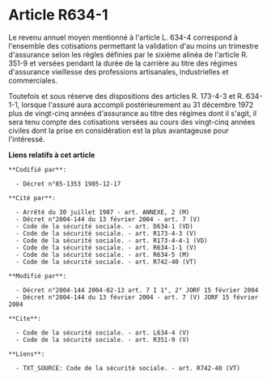 # Article R634-1

Le revenu annuel moyen mentionné à l'article L. 634-4 correspond à l'ensemble des cotisations permettant la validation d'au
moins un trimestre d'assurance selon les règles définies par le sixième alinéa de l'article R. 351-9 et versées pendant la
durée de la carrière au titre des régimes d'assurance vieillesse des professions artisanales, industrielles et commerciales. 

Toutefois et sous réserve des dispositions des articles R. 173-4-3 et R. 634-1-1, lorsque l'assuré aura accompli
postérieurement au 31 décembre 1972 plus de vingt-cinq années d'assurance au titre des régimes dont il s'agit, il sera tenu
compte des cotisations versées au cours des vingt-cinq années civiles dont la prise en considération est la plus avantageuse
pour l'intéressé.

**Liens relatifs à cet article**

	**Codifié par**:

	  - Décret n°85-1353 1985-12-17

	**Cité par**:

	  - Arrêté du 30 juillet 1987 - art. ANNEXE, 2 (M)
	  - Décret n°2004-144 du 13 février 2004 - art. 7 (V)
	  - Code de la sécurité sociale. - art. D634-1 (VD)
	  - Code de la sécurité sociale. - art. R173-4-3 (V)
	  - Code de la sécurité sociale. - art. R173-4-4-1 (VD)
	  - Code de la sécurité sociale. - art. R634-1-1 (V)
	  - Code de la sécurité sociale. - art. R634-5 (M)
	  - Code de la sécurité sociale. - art. R742-40 (VT)

	**Modifié par**:

	  - Décret n°2004-144 2004-02-13 art. 7 I 1°, 2° JORF 15 février 2004
	  - Décret n°2004-144 du 13 février 2004 - art. 7 (V) JORF 15 février 2004

	**Cite**:

	  - Code de la sécurité sociale. - art. L634-4 (V)
	  - Code de la sécurité sociale. - art. R351-9 (V)

	**Liens**:

	  - TXT_SOURCE: Code de la sécurité sociale. - art. R742-40 (VT)
